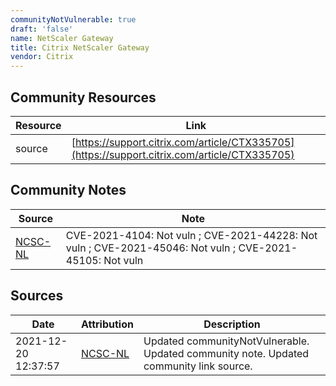 ```yaml
---
communityNotVulnerable: true
draft: 'false'
name: NetScaler Gateway
title: Citrix NetScaler Gateway
vendor: Citrix
---
```



## Community Resources
| Resource | Link |
| --- | --- |
| source | [https://support.citrix.com/article/CTX335705](https://support.citrix.com/article/CTX335705) |

## Community Notes
| Source | Note |
| --- | --- |
| [NCSC-NL](https://github.com/NCSC-NL/log4shell/blob/main/software/README.md) | CVE-2021-4104: Not vuln ; CVE-2021-44228: Not vuln ; CVE-2021-45046: Not vuln ; CVE-2021-45105: Not vuln </ul> |

## Sources
| Date | Attribution | Description |
| --- | --- | --- |
| 2021-12-20 12:37:57 | [NCSC-NL](https://github.com/NCSC-NL/log4shell/blob/main/software/README.md) | Updated communityNotVulnerable. Updated community note. Updated community link source.  |
